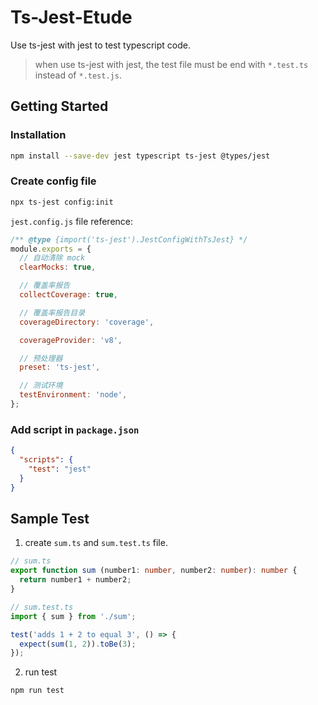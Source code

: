 # Ts-Jest-Etude

Use ts-jest with jest to test typescript code.

> when use ts-jest with jest, the test file must be end with `*.test.ts` instead of `*.test.js`.

## Getting Started

### Installation

```bash
npm install --save-dev jest typescript ts-jest @types/jest
```

### Create config file

```bash
npx ts-jest config:init
```

`jest.config.js` file reference:

```js
/** @type {import('ts-jest').JestConfigWithTsJest} */
module.exports = {
  // 自动清除 mock
  clearMocks: true,

  // 覆盖率报告
  collectCoverage: true,

  // 覆盖率报告目录
  coverageDirectory: 'coverage',

  coverageProvider: 'v8',

  // 预处理器
  preset: 'ts-jest',

  // 测试环境
  testEnvironment: 'node',
};
```

### Add script in `package.json`

```json
{
  "scripts": {
    "test": "jest"
  }
}
```

## Sample Test

1. create `sum.ts` and `sum.test.ts` file.

```ts
// sum.ts
export function sum (number1: number, number2: number): number {
  return number1 + number2;
}
```

```ts
// sum.test.ts
import { sum } from './sum';

test('adds 1 + 2 to equal 3', () => {
  expect(sum(1, 2)).toBe(3);
});
```

2. run test

```bash
npm run test
```
